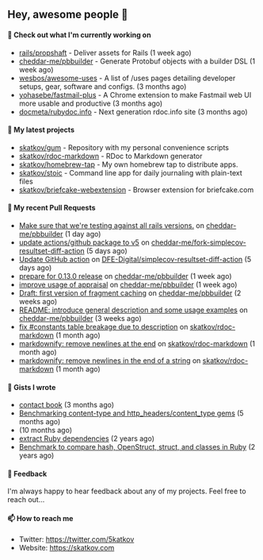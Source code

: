 ## Hey, awesome people 👋

#### 👷 Check out what I'm currently working on
 
- [rails/propshaft](https://github.com/rails/propshaft) - Deliver assets for Rails (1 week ago) 
- [cheddar-me/pbbuilder](https://github.com/cheddar-me/pbbuilder) - Generate Protobuf objects with a builder DSL (1 week ago) 
- [wesbos/awesome-uses](https://github.com/wesbos/awesome-uses) - A list of /uses pages detailing developer setups, gear, software and configs. (3 months ago) 
- [yohasebe/fastmail-plus](https://github.com/yohasebe/fastmail-plus) - A Chrome extension to make Fastmail web UI more usable and productive (3 months ago) 
- [docmeta/rubydoc.info](https://github.com/docmeta/rubydoc.info) - Next generation rdoc.info site (3 months ago)

#### 🌱 My latest projects
 
- [skatkov/gum](https://github.com/skatkov/gum) - Repository with my personal convenience scripts 
- [skatkov/rdoc-markdown](https://github.com/skatkov/rdoc-markdown) - RDoc to Markdown generator 
- [skatkov/homebrew-tap](https://github.com/skatkov/homebrew-tap) - My own homebrew tap to distribute apps. 
- [skatkov/stoic](https://github.com/skatkov/stoic) - Command line app for daily journaling with plain-text files 
- [skatkov/briefcake-webextension](https://github.com/skatkov/briefcake-webextension) - Browser extension for briefcake.com


#### 🔨 My recent Pull Requests
 
- [Make sure that we&#39;re testing against all rails versions.](https://github.com/cheddar-me/pbbuilder/pull/25) on [cheddar-me/pbbuilder](https://github.com/cheddar-me/pbbuilder) (1 day ago) 
- [update actions/github package to v5](https://github.com/cheddar-me/fork-simplecov-resultset-diff-action/pull/1) on [cheddar-me/fork-simplecov-resultset-diff-action](https://github.com/cheddar-me/fork-simplecov-resultset-diff-action) (5 days ago) 
- [Update GitHub action](https://github.com/DFE-Digital/simplecov-resultset-diff-action/pull/2) on [DFE-Digital/simplecov-resultset-diff-action](https://github.com/DFE-Digital/simplecov-resultset-diff-action) (5 days ago) 
- [prepare for 0.13.0 release](https://github.com/cheddar-me/pbbuilder/pull/19) on [cheddar-me/pbbuilder](https://github.com/cheddar-me/pbbuilder) (1 week ago) 
- [improve usage of appraisal](https://github.com/cheddar-me/pbbuilder/pull/18) on [cheddar-me/pbbuilder](https://github.com/cheddar-me/pbbuilder) (1 week ago) 
- [Draft: first version of fragment caching](https://github.com/cheddar-me/pbbuilder/pull/17) on [cheddar-me/pbbuilder](https://github.com/cheddar-me/pbbuilder) (2 weeks ago) 
- [README: introduce general description and some usage examples](https://github.com/cheddar-me/pbbuilder/pull/16) on [cheddar-me/pbbuilder](https://github.com/cheddar-me/pbbuilder) (3 weeks ago) 
- [fix #constants table breakage due to description](https://github.com/skatkov/rdoc-markdown/pull/36) on [skatkov/rdoc-markdown](https://github.com/skatkov/rdoc-markdown) (1 month ago) 
- [markdownify: remove newlines at the end](https://github.com/skatkov/rdoc-markdown/pull/35) on [skatkov/rdoc-markdown](https://github.com/skatkov/rdoc-markdown) (1 month ago) 
- [markdownify: remove newlines in the end of a string](https://github.com/skatkov/rdoc-markdown/pull/34) on [skatkov/rdoc-markdown](https://github.com/skatkov/rdoc-markdown) (1 month ago)

#### 📓 Gists I wrote
 
- [contact book](https://gist.github.com/18f317a0affb0fa7ee0e74511c340422) (3 months ago) 
- [Benchmarking content-type and http_headers/content_type gems](https://gist.github.com/eb18ae1f9f75e822812b64a0ae44915d) (5 months ago) 
- [](https://gist.github.com/601258666185b0e7af6339ac2c19f642) (10 months ago) 
- [extract Ruby dependencies](https://gist.github.com/e32f3f491665d2d4d570f9576abd1f0e) (2 years ago) 
- [Benchmark to compare hash, OpenStruct, struct, and classes in Ruby](https://gist.github.com/c32ffff81dc22e2e955533e4591b335c) (2 years ago)

#### 💬 Feedback
I'm always happy to hear feedback about any of my projects. Feel free to reach out...

#### 📫 How to reach me

- Twitter: https://twitter.com/5katkov 
- Website: https://skatkov.com
